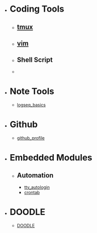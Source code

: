- # Coding Tools
	- ## [tmux](tmux.md)
	- ## [vim](vim.md)
	- ## Shell Script
	-
- # Note Tools
	- [logseq_basics](logseq_basic.md)
- # Github
	- [github_profile](github_profile.md)
- # Embedded Modules
	- ## Automation
		- [tty_autologin](tty_autologin.md)
		- [crontab](crontab.md)
- # DOODLE
	- [DOODLE](DOODLE.md)